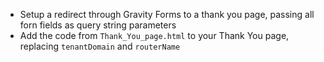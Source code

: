 * Setup a redirect through Gravity Forms to a thank you page, passing all forn fields as query string parameters
* Add the code from `Thank_You_page.html` to your Thank You page, replacing `tenantDomain` and `routerName`
